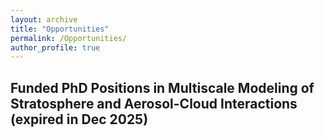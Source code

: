 ```yaml
---
layout: archive
title: "Opportunities"
permalink: /Opportunities/
author_profile: true
---
```


Funded PhD Positions in Multiscale Modeling of Stratosphere and Aerosol-Cloud Interactions (expired in Dec 2025)
--


